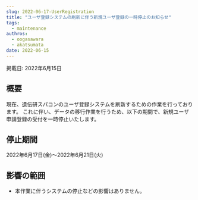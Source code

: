 ```yaml
---
slug: 2022-06-17-UserRegistration
title: "ユーザ登録システムの刷新に伴う新規ユーザ登録の一時停止のお知らせ"
tags:
  - maintenance
authros:
  - oogasawara
  - akatsumata
date: 2022-06-15
---
```


掲載日: 2022年6月15日


## 概要

現在、遺伝研スパコンのユーザ登録システムを刷新するための作業を行っております。
これに伴い、データの移行作業を行うため、以下の期間で、新規ユーザ申請登録の受付を一時停止いたします。


## 停止期間

2022年6月17日(金)～2022年6月21日(火)


## 影響の範囲

- 本作業に伴うシステムの停止などの影響はありません。
